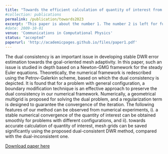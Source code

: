 ```yaml
---
title: "Towards the efficient calculation of quantity of interest from steady Euler equations I: a dual-consistent DWR-based h-adaptive Newton-GMG solver"
#collection: publications
permalink: /publication/towards2023
excerpt: 'This paper is about the number 1. The number 2 is left for future work.'
#date: 2009-10-01
venue: 'Communications in Computational Physics'
status: "accepted"
paperurl: 'http://academicpages.github.io/files/paper1.pdf'
---
```

The dual consistency is an important issue in developing stable DWR error estimation towards the goal-oriented mesh adaptivity. In this paper, such an issue is studied in depth based on a Newton-GMG framework for the steady Euler equations. Theoretically, the numerical framework is redescribed using the Petrov-Galerkin scheme, based on which the dual consistency is depicted. It is found that for a problem with general configuration, a boundary modification technique is an effective approach to preserve the dual consistency in our numerical framework. Numerically, a geometrical multigrid is proposed for solving the dual problem, and a regularization term is designed to guarantee the convergence of the iteration. The following features of our method can be observed from numerical experiments, i). a stable numerical convergence of the quantity of interest can be obtained smoothly for problems with different configurations, and ii). towards accurate calculation of quantity of interest, mesh grids can be saved significantly using the proposed dual-consistent DWR method, compared with the dual-inconsistent one.

[Download paper here](https://raw.githubusercontent.com/shankswang953/shankswang953.github.io/master/files/towardsI.pdf)

